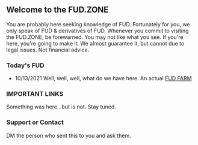 ## Welcome to the FUD.ZONE

You are probably here seeking knowledge of FUD. Fortunately for you, we only speak of FUD & derivatives of FUD. Whenever you commit to visiting the FUD.ZONE, be forewarned. You may not like what you see. If you're here, you're going to make it. We almost guarantee it, but cannot due to legal issues. Not financial advice. 

### Today's FUD 

+ 10/13/2021 Well, well, well, what do we have here. An actual [FUD FARM](https://twitter.com/FudFarm)

### IMPORTANT LINKS

Something was here...but is not. Stay tuned. 

### Support or Contact

DM the person who sent this to you and ask them. 
